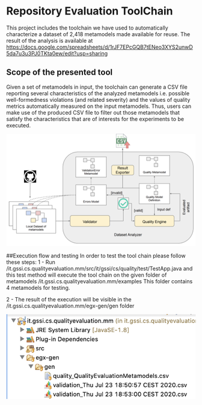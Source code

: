 # Repository Evaluation ToolChain
This project includes the toolchain we have used to automatically characterize a dataset of 2,418 metamodels made available for reuse. 
The result of the analysis is available at https://docs.google.com/spreadsheets/d/1rJF7EPcGQB7tENeo3XYS2unwD5da7u3u3PJ0TKta0ew/edit?usp=sharing 

## Scope of the presented tool
Given a set of metamodels in input, the toolchain can generate a CSV file reporting several characteristics of the analyzed metamodels i.e.
possible well-formedness violations (and related severity) and the values of  quality metrics automatically measured on the input metamodels. 
Thus, users can make use of the produced CSV file to filter out those metamodels that satisfy the characteristics that are of interests for the experiments to be executed.

![Architecture](images/architecture.png)

##Execution flow and testing
In order to test the tool chain please follow these steps:
1 - Run /it.gssi.cs.qualityevaluation.mm/src/it/gssi/cs/quality/test/TestApp.java and this test method will execute the tool chain on the given folder of metamodels /it.gssi.cs.qualityevaluation.mm/examples
This folder contains 4 metamodels for testing.

2 - The result of the execution will be visible in the /it.gssi.cs.qualityevaluation.mm/egx-gen/gen folder

![result](images/gen.png)

